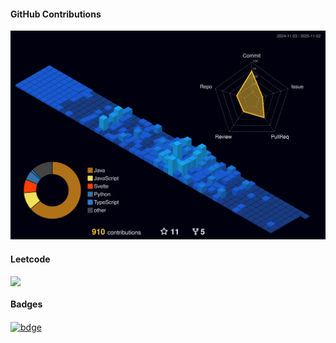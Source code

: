<h4 align="left">GitHub Contributions</h4>
<picture>
  <source media="(prefers-color-scheme: dark)" srcset="https://raw.githubusercontent.com/cyberpsychofc/cyberpsychofc/main/profile-3d-contrib/profile-night-view.svg" />
  <source media="(prefers-color-scheme: light)" srcset="https://raw.githubusercontent.com/cyberpsychofc/cyberpsychofc/main/profile-3d-contrib/profile-green-animate.svg" />
  <img src="https://raw.githubusercontent.com/cyberpsychofc/cyberpsychofc/main/profile-3d-contrib/profile-night-view.svg" />
</picture>
<div>
  <div>
<h4 align="left">Leetcode</h4>
<p align="left">
  <img  align=top flex-grow=1 src="https://leetcard.jacoblin.cool/cyberpsych?theme=dark&font=Arial&ext=heatmap" />  
</p>
  </div>
  <div>
<h4 align="left">Badges</h4>
<a href="https://leetcode.com/cyberpsych/" target="_blank"><img align="center" src="https://assets.leetcode.com/static_assets/marketing/2024-50-lg.png" alt="bdge" height="100" width="100" /></a>
  </div>
</div>
